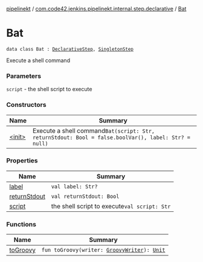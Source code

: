 [pipelinekt](../../index.md) / [com.code42.jenkins.pipelinekt.internal.step.declarative](../index.md) / [Bat](./index.md)

# Bat

`data class Bat : `[`DeclarativeStep`](../../com.code42.jenkins.pipelinekt.core.step/-declarative-step.md)`, `[`SingletonStep`](../../com.code42.jenkins.pipelinekt.core.step/-singleton-step/index.md)

Execute a shell command

### Parameters

`script` - the shell script to execute

### Constructors

| Name | Summary |
|---|---|
| [&lt;init&gt;](-init-.md) | Execute a shell command`Bat(script: Str, returnStdout: Bool = false.boolVar(), label: Str? = null)` |

### Properties

| Name | Summary |
|---|---|
| [label](label.md) | `val label: Str?` |
| [returnStdout](return-stdout.md) | `val returnStdout: Bool` |
| [script](script.md) | the shell script to execute`val script: Str` |

### Functions

| Name | Summary |
|---|---|
| [toGroovy](to-groovy.md) | `fun toGroovy(writer: `[`GroovyWriter`](../../com.code42.jenkins.pipelinekt.core.writer/-groovy-writer/index.md)`): `[`Unit`](https://kotlinlang.org/api/latest/jvm/stdlib/kotlin/-unit/index.html) |
